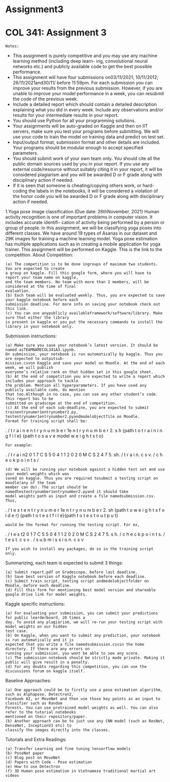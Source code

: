 # Assignment3
# COL 341: Assignment 3

```
Notes:
```
- This assignment is purely competitive and you may use any machine learning method (including deep learn-
    ing, convolutional neural networks etc.) and publicly available code to get the best possible performance.
- This assignment will have four submissions on03/11/2021; 10/11/2012; 26/11/2021and30/11/
    before 11:59pm. For each submission you can improve your results from the previous submission. However,
    if you are unable to improve your model performance in a week, you can resubmit the code of the previous
    week.
- Include a detailed report which should contain a detailed description explaining what you did in every week.
    Include any observations and/or results for your intermediate results in your report.
- You should use Python for all your programming solutions.
- Your assignments will be auto-graded on Kaggle and then on IIT servers, make sure you test your programs
    before submitting. We will use your code to train the model on training data and predict on test set.
- Input/output format, submission format and other details are included. Your programs should be modular
    enough to accept specified parameters.
- You should submit work of your own team only. You should cite all the public domain sources used by you
    in your report. If you use any external code/resource without suitably citing it in your report, it will be
    considered plagiarism and you will be awarded D or F grade along with disciplinary action if needed.
- If it is seen that someone is cheating/copying others work, or hard-coding the labels in the notebooks, it
    will be considered a violation of the honor code you will be awarded D or F grade along with disciplinary
    action if needed.

1.Yoga pose image classification (Due date: 26thNovember, 2021)
Human activity recognition is one of important problems in computer vision. It includes accurate identifi-
cation of activity being performed by a person or group of people. In this assignment, we will be classifying
yoga poses into different classes. We have around 19 types of Asanas in our dataset and 29K images for
training a machine learning model. Yoga pose estimation has multiple applications such as in creating a
mobile application for yoga trainer.
This assignment will be performed on Kaggle. This is the link to the competition.
About Competition:

```
(a) The competition is to be done ingroups of maximum two students. You are expected to create
a group on kaggle. Fill this google form, where you will have to report your team name on kaggle,
and the team members. No team with more than 2 members, will be considered at the time of final
evaluation.
(b) Each team will be evaluated weekly. Thus, you are expected to save your kaggle notebook before each
submission deadline. For more info on saving your notebook check out this link.
(c) You can use anypublicly availableframework/software/library. Make sure that either the library
is present in kaggle or you put the necessary commands to install the library in your notebook only.
```

Submission instructions:

```
(a) Make sure you save your notebook’s latest version. It should be named asTEAMNAMECOL341A3.ipynb.
On submission, your notebook is run automatically by kaggle. Thus you are expected to outputsub-
mission.csvon Kaggle and save your model on Moodle. At the end of each week, we will publish
everyone’s relative rank on that hidden set in this google sheet.
(b) At the end of competition you are expected to write a report which includes your approach to tackle
the problem. Mention all hyperparameters. If you have used any publicly available code, do mention
that too.Although in no case, you can use any other student’s code. This report has to be
submitted on gradscope at the end of competition.
(c) At the end of each sub-deadline, you are expected to submit trainentrynumer1entrynumber2.py,
testentrynumer1entrynumber2.pyandmodelobjectfile on Moodle.
Format for training script shall be:
```
. / t r a i n e n t r y n u m b e r 1e n t r y n u m b e r 2. s h {path t o t r a i n i n g f i l e}
{path t o s a v e model w e i g h t s t o}

```
For example:
```
. / t r a i n2 0 1 7 C S 5 0 4 1 1 2 0 2 0 M C S 2 4 7 5. sh. / t r a i n. c s v. / c h e c k p o i n t s /

```
(d) We will be running your notebook against a hidden test set and use your model weights which was
saved on kaggle. Thus you are required tosubmit a testing script on moodle(any of the team
member can do). The script should be namedtestentrynumber1entrynumber2.pyand it should take
model weights path as input and create a file namedsubmission.csv. Thus,
```
. / t e s t e n t r y n u m e r 1e n t r y n u m b e r 2. sh {path t o w e i g h t s f o l d e r}
{path t o t e s t f i l e}{path t o t e s t o u t p u t}

```
would be the format for running the testing script. For ex,
```
. / t e s t2 0 1 7 C S 5 0 4 1 1 2 0 2 0 M C S 2 4 7 5. s h. / c h e c k p o i n t s. / t e s t. c s v
. / s u b m i s s i o n. c s v

```
If you wish to install any packages, do so in the training script only.
```
Summarizing, each team is expected to submit 3 things:

```
(a) Submit report.pdf on Gradescope, before last deadline.
(b) Save best version of Kaggle notebook before each deadline.
(c) Submit train script, testing script andmodelobjectfolder on Moodle, before each deadline.
(d) Fill this form for mentioning best model version and shareable google drive link for model weights.
```
Kaggle specific instructions:

```
(a) For evaluating your submission, you can submit your predictions for public learderboard, 20 times a
day. To avoid any plagiarism, we will re-run your testing script with model weights on our hidden
test case.
(b) On Kaggle, when you want to submit any prediction, your notebook is run automatically and it is
expected that you write a file namedsubmission.csvin the home directory. If there are any errors on
running your submission, you wont be able to see any score.
(c) The submission notebook should be strictly made private. Making it public will give result in a penalty.
(d) For any doubts regarding this competition, you can use the discussions forum on kaggle itself.
```

Baseline Approaches:

```
(a) One approach could be to firstly use a pose estimation algorithm, such as Alphapose, Detectron2,
Facebook AI, or MoveNet and then use those key points as an input to classifier such as Random
Forests. You can use pretrained model weights as well. You can also refer to the tutorial notebooks
mentioned on their repository/paper.
(b) Another approach can be to just use any CNN model (such as ResNet, DenseNet, InceptionV3 etc) to
classify the images directly into the classes.
```
Tutorials and Extra Readings:

```
(a) Transfer Learning and fine tuning tensorflow models
(b) PoseNet paper
(c) Blog post on MoveNet
(d) Papers with Code - Pose estimation
(e) How to use Detectron
(f) 3D Human pose estimation in Vietnamese traditional martial art videos
```

